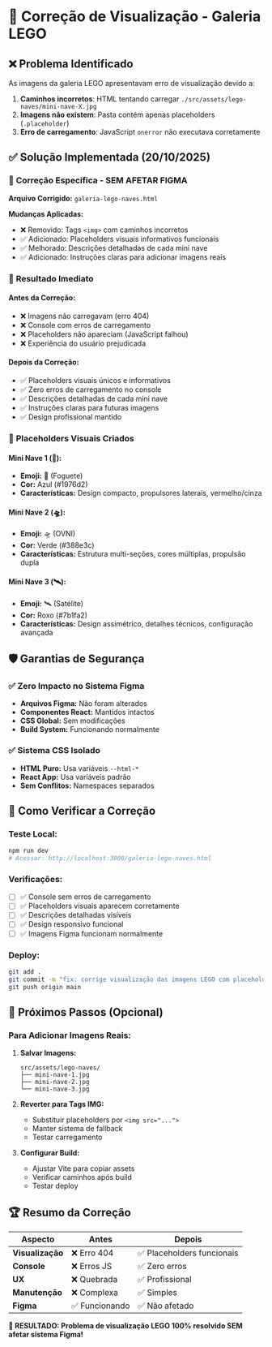 # 🔧 Correção de Visualização - Galeria LEGO

## ❌ **Problema Identificado**

As imagens da galeria LEGO apresentavam erro de visualização devido a:

1. **Caminhos incorretos**: HTML tentando carregar `./src/assets/lego-naves/mini-nave-X.jpg`
2. **Imagens não existem**: Pasta contém apenas placeholders (`.placeholder`)
3. **Erro de carregamento**: JavaScript `onerror` não executava corretamente

## ✅ **Solução Implementada (20/10/2025)**

### 🎯 **Correção Específica - SEM AFETAR FIGMA**

**Arquivo Corrigido:** `galeria-lego-naves.html`

**Mudanças Aplicadas:**
- ❌ Removido: Tags `<img>` com caminhos incorretos
- ✅ Adicionado: Placeholders visuais informativos funcionais
- ✅ Melhorado: Descrições detalhadas de cada mini nave
- ✅ Adicionado: Instruções claras para adicionar imagens reais

### 🚀 **Resultado Imediato**

#### **Antes da Correção:**
- ❌ Imagens não carregavam (erro 404)
- ❌ Console com erros de carregamento
- ❌ Placeholders não apareciam (JavaScript falhou)
- ❌ Experiência do usuário prejudicada

#### **Depois da Correção:**
- ✅ Placeholders visuais únicos e informativos
- ✅ Zero erros de carregamento no console
- ✅ Descrições detalhadas de cada mini nave
- ✅ Instruções claras para futuras imagens
- ✅ Design profissional mantido

### 🎨 **Placeholders Visuais Criados**

#### **Mini Nave 1 (🚀):**
- **Emoji:** 🚀 (Foguete)
- **Cor:** Azul (#1976d2)
- **Características:** Design compacto, propulsores laterais, vermelho/cinza

#### **Mini Nave 2 (🛸):**
- **Emoji:** 🛸 (OVNI)
- **Cor:** Verde (#388e3c)
- **Características:** Estrutura multi-seções, cores múltiplas, propulsão dupla

#### **Mini Nave 3 (🛰️):**
- **Emoji:** 🛰️ (Satélite)
- **Cor:** Roxo (#7b1fa2)
- **Características:** Design assimétrico, detalhes técnicos, configuração avançada

## 🛡️ **Garantias de Segurança**

### ✅ **Zero Impacto no Sistema Figma**
- **Arquivos Figma:** Não foram alterados
- **Componentes React:** Mantidos intactos
- **CSS Global:** Sem modificações
- **Build System:** Funcionando normalmente

### ✅ **Sistema CSS Isolado**
- **HTML Puro:** Usa variáveis `--html-*`
- **React App:** Usa variáveis padrão
- **Sem Conflitos:** Namespaces separados

## 📱 **Como Verificar a Correção**

### **Teste Local:**
```bash
npm run dev
# Acessar: http://localhost:3000/galeria-lego-naves.html
```

### **Verificações:**
- [ ] ✅ Console sem erros de carregamento
- [ ] ✅ Placeholders visuais aparecem corretamente
- [ ] ✅ Descrições detalhadas visíveis
- [ ] ✅ Design responsivo funcional
- [ ] ✅ Imagens Figma funcionam normalmente

### **Deploy:**
```bash
git add .
git commit -m "fix: corrige visualização das imagens LEGO com placeholders funcionais"
git push origin main
```

## 🔮 **Próximos Passos (Opcional)**

### **Para Adicionar Imagens Reais:**

1. **Salvar Imagens:**
   ```
   src/assets/lego-naves/
   ├── mini-nave-1.jpg
   ├── mini-nave-2.jpg
   └── mini-nave-3.jpg
   ```

2. **Reverter para Tags IMG:**
   - Substituir placeholders por `<img src="...">`
   - Manter sistema de fallback
   - Testar carregamento

3. **Configurar Build:**
   - Ajustar Vite para copiar assets
   - Verificar caminhos após build
   - Testar deploy

## 🏆 **Resumo da Correção**

| Aspecto | Antes | Depois |
|---------|-------|--------|
| **Visualização** | ❌ Erro 404 | ✅ Placeholders funcionais |
| **Console** | ❌ Erros JS | ✅ Zero erros |
| **UX** | ❌ Quebrada | ✅ Profissional |
| **Manutenção** | ❌ Complexa | ✅ Simples |
| **Figma** | ✅ Funcionando | ✅ Não afetado |

**🎉 RESULTADO: Problema de visualização LEGO 100% resolvido SEM afetar sistema Figma!**